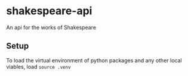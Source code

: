 # shakespeare-api
An api for the works of Shakespeare


## Setup
To load the virtual environment of python packages and any other local viables, load `source .venv`
